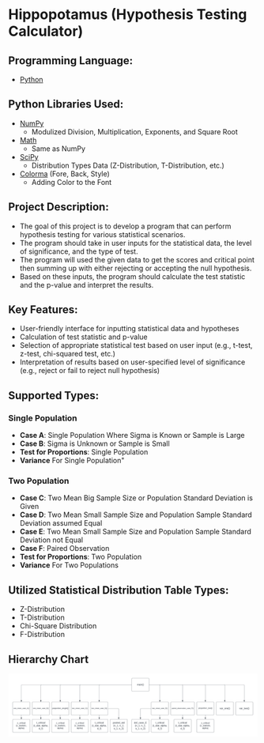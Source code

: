 # Hippopotamus (Hypothesis Testing Calculator)

## Programming Language:
- [Python](https://www.python.org/)

## Python Libraries Used:
- [NumPy](https://numpy.org/)
  - Modulized Division, Multiplication, Exponents, and Square Root
- [Math](https://docs.python.org/3/library/math.html)
  - Same as NumPy
- [SciPy](https://scipy.org/)
  - Distribution Types Data (Z-Distribution, T-Distribution, etc.)
- [Colorma](https://github.com/tartley/colorama) (Fore, Back, Style)
  - Adding Color to the Font

## Project Description:
- The goal of this project is to develop a program that can perform hypothesis testing for various statistical scenarios. 
- The program should take in user inputs for the statistical data, the level of significance, and the type of test. 
- The program will used the given data to get the scores and critical point then summing up with either rejecting or accepting the null hypothesis.
- Based on these inputs, the program should calculate the test statistic and the p-value and interpret the results.

## Key Features:
- User-friendly interface for inputting statistical data and hypotheses
- Calculation of test statistic and p-value
- Selection of appropriate statistical test based on user input (e.g., t-test, z-test, chi-squared test, etc.)
- Interpretation of results based on user-specified level of significance (e.g., reject or fail to reject null hypothesis)

## Supported Types:
### Single Population
- **Case A**: Single Population Where Sigma is Known or Sample is Large
- **Case B**: Sigma is Unknown or Sample is Small
- **Test for Proportions**: Single Population
- **Variance** For Single Population"

### Two Population
- **Case C**: Two Mean Big Sample Size or Population Standard Deviation is Given
- **Case D**: Two Mean Small Sample Size and Population Sample Standard Deviation assumed Equal
- **Case E**: Two Mean Small Sample Size and Population Sample Standard Deviation not Equal
- **Case F**: Paired Observation
- **Test for Proportions**: Two Population
- **Variance** For Two Populations

## Utilized Statistical Distribution Table Types:
- Z-Distribution
- T-Distribution
- Chi-Square Distribution
- F-Distribution

## Hierarchy Chart
![Hierarchy Chart](https://github.com/Meltartica/pl3ApolloProject/blob/main/Hierarchy%20Chart.png)
